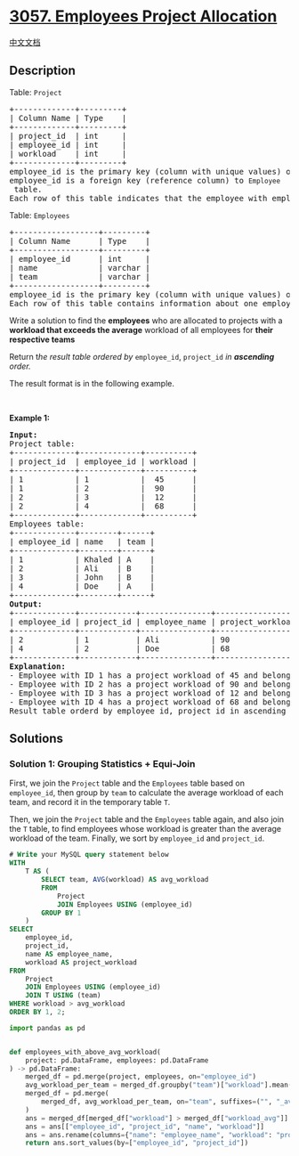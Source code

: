 # [3057. Employees Project Allocation](https://leetcode.com/problems/employees-project-allocation)

[中文文档](./solution/3000-3099/3057.Employees%20Project%20Allocation/README.md)

<!-- tags:Database -->

## Description

<p>Table: <code>Project</code></p>

<pre>
+-------------+---------+
| Column Name | Type    |
+-------------+---------+
| project_id  | int     |
| employee_id | int     |
| workload    | int     |
+-------------+---------+
employee_id is the primary key (column with unique values) of this table.
employee_id is a foreign key (reference column) to <code>Employee</code> table.
Each row of this table indicates that the employee with employee_id is working on the project with project_id and the workload of the project.
</pre>

<p>Table: <code>Employees</code></p>

<pre>
+------------------+---------+
| Column Name      | Type    |
+------------------+---------+
| employee_id      | int     |
| name             | varchar |
| team             | varchar |
+------------------+---------+
employee_id is the primary key (column with unique values) of this table.
Each row of this table contains information about one employee.
</pre>

<p>Write a solution to find the <strong>employees</strong> who are allocated to projects with a <strong>workload that exceeds the average</strong> workload of all employees for <strong>their respective teams</strong></p>

<p>Return t<em>he result table ordered by</em> <code>employee_id</code>, <code>project_id</code> <em>in <strong>ascending</strong> order.</em></p>

<p>The result format is in the following example.</p>

<p>&nbsp;</p>
<p><strong>Example 1:</strong></p>

<pre>
<strong>Input:</strong> 
Project table:
+-------------+-------------+----------+
| project_id  | employee_id | workload |
+-------------+-------------+----------+
| 1           | 1           |  45      |
| 1           | 2           |  90      | 
| 2           | 3           |  12      |
| 2           | 4           |  68      |
+-------------+-------------+----------+
Employees table:
+-------------+--------+------+
| employee_id | name   | team |
+-------------+--------+------+
| 1           | Khaled | A    |
| 2           | Ali    | B    |
| 3           | John   | B    |
| 4           | Doe    | A    |
+-------------+--------+------+
<strong>Output:</strong> 
+-------------+------------+---------------+------------------+
| employee_id | project_id | employee_name | project_workload |
+-------------+------------+---------------+------------------+  
| 2           | 1          | Ali           | 90               | 
| 4           | 2          | Doe           | 68               | 
+-------------+------------+---------------+------------------+
<strong>Explanation:</strong> 
- Employee with ID 1 has a project workload of 45 and belongs to Team A, where the average workload is 56.50. Since his project workload does not exceed the team&#39;s average workload, he will be excluded.
- Employee with ID 2 has a project workload of 90 and belongs to Team B, where the average workload is 51.00. Since his project workload does exceed the team&#39;s average workload, he will be included.
- Employee with ID 3 has a project workload of 12 and belongs to Team B, where the average workload is 51.00. Since his project workload does not exceed the team&#39;s average workload, he will be excluded.
- Employee with ID 4 has a project workload of 68 and belongs to Team A, where the average workload is 56.50. Since his project workload does exceed the team&#39;s average workload, he will be included.
Result table orderd by employee_id, project_id in ascending order.
</pre>

## Solutions

### Solution 1: Grouping Statistics + Equi-Join

First, we join the `Project` table and the `Employees` table based on `employee_id`, then group by `team` to calculate the average workload of each team, and record it in the temporary table `T`.

Then, we join the `Project` table and the `Employees` table again, and also join the `T` table, to find employees whose workload is greater than the average workload of the team. Finally, we sort by `employee_id` and `project_id`.

<!-- tabs:start -->

```sql
# Write your MySQL query statement below
WITH
    T AS (
        SELECT team, AVG(workload) AS avg_workload
        FROM
            Project
            JOIN Employees USING (employee_id)
        GROUP BY 1
    )
SELECT
    employee_id,
    project_id,
    name AS employee_name,
    workload AS project_workload
FROM
    Project
    JOIN Employees USING (employee_id)
    JOIN T USING (team)
WHERE workload > avg_workload
ORDER BY 1, 2;
```

```python
import pandas as pd


def employees_with_above_avg_workload(
    project: pd.DataFrame, employees: pd.DataFrame
) -> pd.DataFrame:
    merged_df = pd.merge(project, employees, on="employee_id")
    avg_workload_per_team = merged_df.groupby("team")["workload"].mean().reset_index()
    merged_df = pd.merge(
        merged_df, avg_workload_per_team, on="team", suffixes=("", "_avg")
    )
    ans = merged_df[merged_df["workload"] > merged_df["workload_avg"]]
    ans = ans[["employee_id", "project_id", "name", "workload"]]
    ans = ans.rename(columns={"name": "employee_name", "workload": "project_workload"})
    return ans.sort_values(by=["employee_id", "project_id"])
```

<!-- tabs:end -->

<!-- end -->
